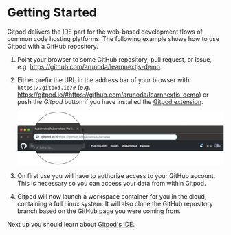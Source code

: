 # Getting Started

Gitpod delivers the IDE part for the web-based development flows of common code hosting platforms.
The following example shows how to use Gitpod with a GitHub repository.

1. Point your browser to some GitHub repository, pull request, or issue, e.g.
    <a href="https://github.com/arunoda/learnnextjs-demo" target="_blank">https://github.com/arunoda/learnnextjs-demo</a>
2. Either prefix the URL in the address bar of your browser with `https://gitpod.io/#` (e.g.
   https://gitpod.io/#https://github.com/arunoda/learnnextjs-demo) or push the _Gitpod_ button if you
   have installed the [Gitpod extension](/docs/20_browser_extension/).

   ![prefix github URL](./images/prefix-screenshot.png)

3. On first use you will have to authorize access to your GitHub account. This is necessary so you
   can access your data from within Gitpod.
4. Gitpod will now launch a workspace container for you in the cloud, containing a full Linux system.
   It will also clone the GitHub repository branch based on the GitHub page you were coming from.

Next up you should learn about [Gitpod's IDE](/docs/50_ide/).
